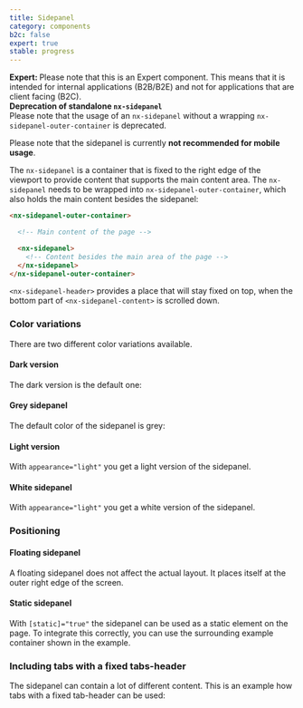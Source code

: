 ```yaml
---
title: Sidepanel
category: components
b2c: false
expert: true
stable: progress
---
```


<div class="docs-deprecation-warning">
  <strong>Expert: </strong>
  Please note that this is an Expert component. This means that it is intended for internal applications (B2B/B2E) and not for applications that are client facing (B2C).
</div>

<div class="docs-deprecation-warning">
  <strong>Deprecation of standalone <code>nx-sidepanel</code></strong><br>
  Please note that the usage of an <code>nx-sidepanel</code> without a wrapping <code>nx-sidepanel-outer-container</code> is deprecated.
</div>

Please note that the sidepanel is currently **not recommended for mobile usage**.

The `nx-sidepanel` is a container that is fixed to the right edge of the viewport to provide content that supports the main content area. The `nx-sidepanel` needs to be wrapped into `nx-sidepanel-outer-container`, which also holds the main content besides the sidepanel:

```html
<nx-sidepanel-outer-container>

  <!-- Main content of the page -->

  <nx-sidepanel>
    <!-- Content besides the main area of the page -->
  </nx-sidepanel>
</nx-sidepanel-outer-container>
```

`<nx-sidepanel-header>` provides a place that will stay fixed on top, when the bottom part of `<nx-sidepanel-content>` is scrolled down.

### Color variations

There are two different color variations available.

<div class="docs-public">

#### Dark version

The dark version is the default one:

</div>

<div class="docs-private">

#### Grey sidepanel

The default color of the sidepanel is grey:

</div>

<!-- example(sidepanel-dark) -->

<div class="docs-public">

#### Light version

With `appearance="light"` you get a light version of the sidepanel.

</div>

<div class="docs-private">

#### White sidepanel

With `appearance="light"` you get a white version of the sidepanel.

</div>


<!-- example(sidepanel-light) -->

### Positioning

#### Floating sidepanel

A floating sidepanel does not affect the actual layout. It places itself at the outer right edge of the screen.

<!-- example(sidepanel-floating) -->

#### Static sidepanel

With `[static]="true"` the sidepanel can be used as a static element on the page. To integrate this correctly, you can use the surrounding example container shown in the example.

<!-- example(sidepanel-static) -->

### Including tabs with a fixed tabs-header

The sidepanel can contain a lot of different content. This is an example how tabs with a fixed tab-header can be used: 

<!-- example(sidepanel-with-tabs) -->

